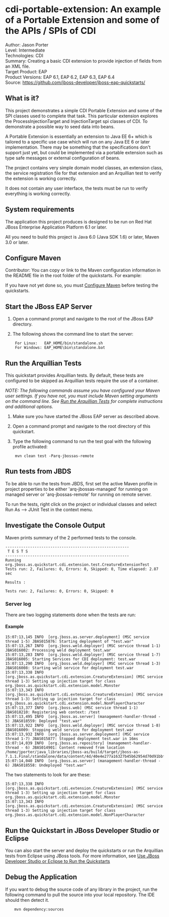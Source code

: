 cdi-portable-extension: An example of a Portable Extension and some of the APIs / SPIs of CDI
======================================================
Author: Jason Porter  
Level: Intermediate  
Technologies: CDI  
Summary: Creating a basic CDI extension to provide injection of fields from an XML file.  
Target Product: EAP  
Product Versions: EAP 6.1, EAP 6.2, EAP 6.3, EAP 6.4  
Source: <https://github.com/jboss-developer/jboss-eap-quickstarts/>  

What is it?
-----------

This project demonstrates a simple CDI Portable Extension and some of the SPI classes used
to complete that task. This particular extension explores the ProcessInjectionTarget and 
InjectionTarget spi classes of CDI. To demonstrate a possible way to seed data into beans.

A Portable Extension is essentially an extension to Java EE 6+ which is tailored to a specific
use case which will run on any Java EE 6 or later implementation. There may be something that the
specifications don't support just yet, but could be implemented via a portable extension such as
type safe messages or external configuration of beans.

The project contains very simple domain model classes, an extension class, the service registration file
for that extension and an Arquillian test to verify the extension is working correctly.

It does not contain any user interface, the tests must be run to verify everything is working
correctly.

System requirements
-------------------

The application this project produces is designed to be run on Red Hat JBoss Enterprise Application Platform 6.1 or later.

All you need to build this project is Java 6.0 (Java SDK 1.6) or later, Maven 3.0 or later.


Configure Maven
---------------

Contributor: You can copy or link to the Maven configuration information in the README file in the root folder of the quickstarts. For example:

If you have not yet done so, you must [Configure Maven](https://github.com/jboss-developer/jboss-developer-shared-resources/blob/master/guides/CONFIGURE_MAVEN.md#configure-maven-to-build-and-deploy-the-quickstarts) before testing the quickstarts.

Start the JBoss EAP Server
-------------------------

1. Open a command prompt and navigate to the root of the JBoss EAP directory.
2. The following shows the command line to start the server:

        For Linux:   EAP_HOME/bin/standalone.sh
        For Windows: EAP_HOME\bin\standalone.bat


Run the Arquillian Tests
-------------------------

This quickstart provides Arquillian tests. By default, these tests are configured to be skipped as Arquillian tests require the use of a container.

_NOTE: The following commands assume you have configured your Maven user settings. If you have not, you must include Maven setting arguments on the command line. See [Run the Arquillian Tests](https://github.com/jboss-developer/jboss-developer-shared-resources/blob/master/guides/RUN_ARQUILLIAN_TESTS.md#run-the-arquillian-tests) for complete instructions and additional options._

1. Make sure you have started the JBoss EAP server as described above.
2. Open a command prompt and navigate to the root directory of this quickstart.
3. Type the following command to run the test goal with the following profile activated:

        mvn clean test -Parq-jbossas-remote


Run tests from JBDS
-----------------------

To be able to run the tests from JBDS, first set the active Maven profile in project properties to be either 'arq-jbossas-managed' for running on
managed server or 'arq-jbossas-remote' for running on remote server.

To run the tests, right click on the project or individual classes and select Run As --> JUnit Test in the context menu.


Investigate the Console Output
----------------------------

Maven prints summary of the 2 performed tests to the console.

    -------------------------------------------------------
     T E S T S
    -------------------------------------------------------
    Running org.jboss.as.quickstart.cdi.extension.test.CreatureExtensionTest
    Tests run: 2, Failures: 0, Errors: 0, Skipped: 0, Time elapsed: 2.87 sec

    Results :

    Tests run: 2, Failures: 0, Errors: 0, Skipped: 0


### Server log

There are two logging statements done when the tests are run:

#### Example

    15:07:13,145 INFO  [org.jboss.as.server.deployment] (MSC service thread 1-5) JBAS015876: Starting deployment of "test.war"
    15:07:13,267 INFO  [org.jboss.weld.deployer] (MSC service thread 1-1) JBAS016002: Processing weld deployment test.war
    15:07:13,283 INFO  [org.jboss.weld.deployer] (MSC service thread 1-7) JBAS016005: Starting Services for CDI deployment: test.war
    15:07:13,290 INFO  [org.jboss.weld.deployer] (MSC service thread 1-3) JBAS016008: Starting weld service for deployment test.war
    15:07:13,338 INFO  [org.jboss.as.quickstart.cdi.extension.CreatureExtension] (MSC service thread 1-3) Setting up injection target for class org.jboss.as.quickstart.cdi.extension.model.Monster
    15:07:13,343 INFO  [org.jboss.as.quickstart.cdi.extension.CreatureExtension] (MSC service thread 1-3) Setting up injection target for class org.jboss.as.quickstart.cdi.extension.model.NonPlayerCharacter
    15:07:13,377 INFO  [org.jboss.web] (MSC service thread 1-1) JBAS018210: Registering web context: /test
    15:07:13,495 INFO  [org.jboss.as.server] (management-handler-thread - 5) JBAS018559: Deployed "test.war"
    15:07:13,922 INFO  [org.jboss.weld.deployer] (MSC service thread 1-8) JBAS016009: Stopping weld service for deployment test.war
    15:07:13,932 INFO  [org.jboss.as.server.deployment] (MSC service thread 1-7) JBAS015877: Stopped deployment test.war in 16ms
    15:07:14,039 INFO  [org.jboss.as.repository] (management-handler-thread - 6) JBAS014901: Content removed from location /home/jporter/java_libraries/jboss-as/build/target/jboss-as-7.1.1.Final/standalone/data/content/4d/40e4e277a16327b45b62954d70d91bbf3fcf42/content
    15:07:14,040 INFO  [org.jboss.as.server] (management-handler-thread - 6) JBAS018558: Undeployed "test.war"

The two statements to look for are these:

    15:07:13,338 INFO  [org.jboss.as.quickstart.cdi.extension.CreatureExtension] (MSC service thread 1-3) Setting up injection target for class org.jboss.as.quickstart.cdi.extension.model.Monster
    15:07:13,343 INFO  [org.jboss.as.quickstart.cdi.extension.CreatureExtension] (MSC service thread 1-3) Setting up injection target for class org.jboss.as.quickstart.cdi.extension.model.NonPlayerCharacter

Run the Quickstart in JBoss Developer Studio or Eclipse
-------------------------------------
You can also start the server and deploy the quickstarts or run the Arquillian tests from Eclipse using JBoss tools. For more information, see [Use JBoss Developer Studio or Eclipse to Run the Quickstarts](https://github.com/jboss-developer/jboss-developer-shared-resources/blob/master/guides/USE_JDBS.md#use-jboss-developer-studio-or-eclipse-to-run-the-quickstarts)


Debug the Application
------------------------------------

If you want to debug the source code of any library in the project, run the following command to pull the source into your local repository. The IDE should then detect it.

        mvn dependency:sources

